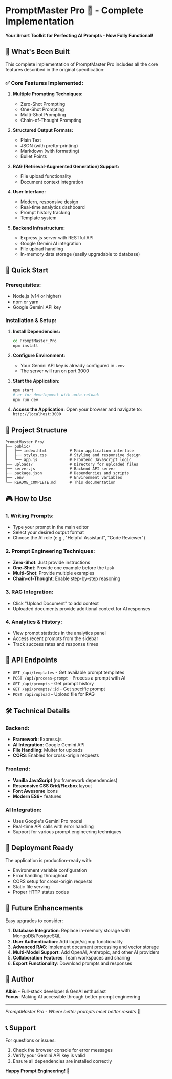 # PromptMaster Pro 🚀 - Complete Implementation

**Your Smart Toolkit for Perfecting AI Prompts - Now Fully Functional!**

## 🎯 What's Been Built

This complete implementation of PromptMaster Pro includes all the core features described in the original specification:

### ✅ Core Features Implemented:
1. **Multiple Prompting Techniques:**
   - Zero-Shot Prompting
   - One-Shot Prompting  
   - Multi-Shot Prompting
   - Chain-of-Thought Prompting

2. **Structured Output Formats:**
   - Plain Text
   - JSON (with pretty-printing)
   - Markdown (with formatting)
   - Bullet Points

3. **RAG (Retrieval-Augmented Generation) Support:**
   - File upload functionality
   - Document context integration

4. **User Interface:**
   - Modern, responsive design
   - Real-time analytics dashboard
   - Prompt history tracking
   - Template system

5. **Backend Infrastructure:**
   - Express.js server with RESTful API
   - Google Gemini AI integration
   - File upload handling
   - In-memory data storage (easily upgradable to database)

## 🚀 Quick Start

### Prerequisites:
- Node.js (v14 or higher)
- npm or yarn
- Google Gemini API key

### Installation & Setup:

1. **Install Dependencies:**
   ```bash
   cd PromptMaster_Pro
   npm install
   ```

2. **Configure Environment:**
   - Your Gemini API key is already configured in `.env`
   - The server will run on port 3000

3. **Start the Application:**
   ```bash
   npm start
   # or for development with auto-reload:
   npm run dev
   ```

4. **Access the Application:**
   Open your browser and navigate to: `http://localhost:3000`

## 📁 Project Structure

```
PromptMaster_Pro/
├── public/
│   ├── index.html          # Main application interface
│   ├── styles.css          # Styling and responsive design
│   └── app.js              # Frontend JavaScript logic
├── uploads/                # Directory for uploaded files
├── server.js               # Backend API server
├── package.json            # Dependencies and scripts
├── .env                    # Environment variables
└── README_COMPLETE.md      # This documentation
```

## 🎮 How to Use

### 1. Writing Prompts:
- Type your prompt in the main editor
- Select your desired output format
- Choose the AI role (e.g., "Helpful Assistant", "Code Reviewer")

### 2. Prompt Engineering Techniques:
- **Zero-Shot**: Just provide instructions
- **One-Shot**: Provide one example before the task  
- **Multi-Shot**: Provide multiple examples
- **Chain-of-Thought**: Enable step-by-step reasoning

### 3. RAG Integration:
- Click "Upload Document" to add context
- Uploaded documents provide additional context for AI responses

### 4. Analytics & History:
- View prompt statistics in the analytics panel
- Access recent prompts from the sidebar
- Track success rates and response times

## 🔧 API Endpoints

- `GET /api/templates` - Get available prompt templates
- `POST /api/process-prompt` - Process a prompt with AI
- `GET /api/prompts` - Get prompt history
- `GET /api/prompts/:id` - Get specific prompt
- `POST /api/upload` - Upload file for RAG

## 🛠️ Technical Details

### Backend:
- **Framework**: Express.js
- **AI Integration**: Google Gemini API
- **File Handling**: Multer for uploads
- **CORS**: Enabled for cross-origin requests

### Frontend:
- **Vanilla JavaScript** (no framework dependencies)
- **Responsive CSS Grid/Flexbox** layout
- **Font Awesome** icons
- **Modern ES6+** features

### AI Integration:
- Uses Google's Gemini Pro model
- Real-time API calls with error handling
- Support for various prompt engineering techniques

## 🚀 Deployment Ready

The application is production-ready with:
- Environment variable configuration
- Error handling throughout
- CORS setup for cross-origin requests
- Static file serving
- Proper HTTP status codes

## 🔮 Future Enhancements

Easy upgrades to consider:
1. **Database Integration**: Replace in-memory storage with MongoDB/PostgreSQL
2. **User Authentication**: Add login/signup functionality
3. **Advanced RAG**: Implement document processing and vector storage
4. **Multi-Model Support**: Add OpenAI, Anthropic, and other AI providers
5. **Collaboration Features**: Team workspaces and sharing
6. **Export Functionality**: Download prompts and responses

## 👤 Author

**Albin** - Full-stack developer & GenAI enthusiast  
**Focus**: Making AI accessible through better prompt engineering

---

*PromptMaster Pro - Where better prompts meet better results* 🚀

## 📞 Support

For questions or issues:
1. Check the browser console for error messages
2. Verify your Gemini API key is valid
3. Ensure all dependencies are installed correctly

**Happy Prompt Engineering!** 🎉
